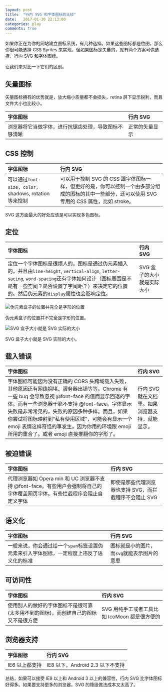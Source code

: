 ```yaml
---
layout: post
title:  "行内 SVG 和字体图标的比较"
date:   2017-01-30 22:13:00
categories: play
comments: true
---
```


如果你正在为你的网站建立图标系统，有几种选择。如果这些图标都是位图，那么你很可能选择 CSS Sprites 来实现。但如果图标是矢量的，就有两个方案可供选择，行内 SVG 和字体图标。

<!--more-->

让我们来对比一下它们的区别。

## 矢量图标
矢量图标拥有的优势就是，放大缩小质量都不会损失，retina 屏下显示锐利，而且文件大小也比较小。

| 字体图标      |  行内 SVG    |
| :-------- |  :-- |
| 浏览器将它当做字体，进行抗锯齿处理，导致图标不够清晰  |  正常的矢量显示   |

## CSS 控制

| 字体图标      |  行内 SVG    |
| :-------- |  :-- |
| 可以通过`font-size`，`color`，shadows, rotation 等来控制  |可以用于控制 SVG 的 CSS 跟字体图标一样，但更好的是，你可以控制一个由多部分组成的图标的其中一些部分，还可以使用 SVG 专用的 CSS 属性，比如 stroke。|

SVG 这方面最大的好处应该是可以实现多色图标。

## 定位

| 字体图标      |  行内 SVG    |
| :-------- |  :-- |
| 定位一个字体图标是很烦人的。图标是通过伪元素插入的，并且由`line-height`, `vertical-align`, `letter-sacing`, `word-spacing`还有字体如何设计（图标周围是不是有一些空间？是否设置了字间距？）来决定它的位置的。然后伪元素的`display`属性也会影响定位。  |  SVG 盒子的大小就是实际大小   |

![伪元素盒子的位置并完全是字形的位置](https://cdn.css-tricks.com/wp-content/uploads/2014/04/font-box.png)

伪元素盒子的位置并不完全是字形的位置。

![SVG 盒子大小就是 SVG 实际的大小](https://cdn.css-tricks.com/wp-content/uploads/2014/04/svg-is-what-it-is.png)

SVG 盒子大小就是 SVG 实际的大小。

## 载入错误

| 字体图标      |  行内 SVG    |
| :-------- |  :-- |
| 字体图标可能因为没有正确的 CORS 头跨域载入失败，其他原因还有网络拥堵、服务器出错等等。Chrome 有一些 bug 会导致忽视 @font-face 的值而显示回退的字体。而有一些浏览器干脆不支持 @font-face。字体显示失败是非常常见的，失败的原因多种多样。而且，如果你尝试将图标映射到“私有使用区域”，可能会有显示一个 emoji 表情这样奇怪的事发生，因为你用的环境跟 emoji 所用的重合了。或者 emoji 直接推翻你的字形了。  |  行内 SVG 就在文档里。如果浏览器支持，就能显示。  |

## 被迫错误

| 字体图标      |  行内 SVG    |
| :-------- |  :-- |
| 代理浏览器如 Opera min 和 UC 浏览器不支持 @font-face。有些用户会强制将自己的字体覆盖网页字体。有些拦截程序会阻止自定义字体  | 即使是那些代理浏览器也支持 SVG，而拦截程序不会阻止 SVG |

## 语义化

| 字体图标      |  行内 SVG    |
| :-------- |  :-- |
| 一般来说，你会通过给一个`span`标签设置伪元素来引入字体图标，一定程度上违反了语义化的标准  |  图标就是小的图片，而`svg`就能表示图片的意思  |

## 可访问性

| 字体图标      |  行内 SVG    |
| :-------- |  :-- |
| 使用别人的做好的字体图标不是很可靠(太多用不到的图标)，而创建自己的图标又不是很方便  |  SVG 用纯手工或者工具比如 IcoMoon 都是很方便的  |

## 浏览器支持

| 字体图标      |  行内 SVG    |
| :-------- |  :-- |
| IE6 以上都支持 |  IE8 以下，Android 2.3 以下不支持  |

总结，如果可以接受 IE9 以上和 Android 3 以上的兼容性，行内 SVG 比字体图标好得多。如果要支持更多的浏览器，SVG 的降级做法成本又太高了。